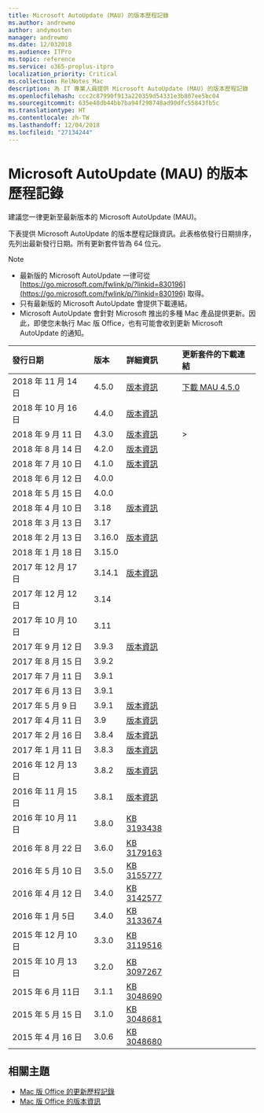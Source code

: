 ```yaml
---
title: Microsoft AutoUpdate (MAU) 的版本歷程記錄
ms.author: andrewmo
author: andymosten
manager: andrewmo
ms.date: 12/032018
ms.audience: ITPro
ms.topic: reference
ms.service: o365-proplus-itpro
localization_priority: Critical
ms.collection: RelNotes_Mac
description: 為 IT 專業人員提供 Microsoft AutoUpdate (MAU) 的版本歷程記錄
ms.openlocfilehash: ccc2c87990f913a220359d54331e3b807ee5bc04
ms.sourcegitcommit: 635e48db44bb7ba94f298748ad90dfc55843fb5c
ms.translationtype: HT
ms.contentlocale: zh-TW
ms.lasthandoff: 12/04/2018
ms.locfileid: "27134244"
---
```

# <a name="release-history-for-microsoft-autoupdate-mau"></a>Microsoft AutoUpdate (MAU) 的版本歷程記錄
 
建議您一律更新至最新版本的 Microsoft AutoUpdate (MAU)。

下表提供 Microsoft AutoUpdate 的版本歷程記錄資訊。此表格依發行日期排序，先列出最新發行日期。所有更新套件皆為 64 位元。


> [!NOTE]
> - 最新版的 Microsoft AutoUpdate 一律可從 [https://go.microsoft.com/fwlink/p/?linkid=830196](https://go.microsoft.com/fwlink/p/?linkid=830196) 取得。
> - 只有最新版的 Microsoft AutoUpdate 會提供下載連結。
> - Microsoft AutoUpdate 會針對 Microsoft 推出的多種 Mac 產品提供更新。因此，即使您未執行 Mac 版 Office，也有可能會收到更新 Microsoft AutoUpdate 的通知。
  
|**發行日期**|**版本**|**詳細資訊**|**更新套件的下載連結**|
|:-----|:-----|:-----|:-----|
|2018 年 11 月 14 日 <br/> |4.5.0 <br/> |[版本資訊](release-notes-office-for-mac.md#november-2018-release) <br/> |[下載 MAU 4.5.0](https://go.microsoft.com/fwlink/p/?linkid=830196) <br/> |
|2018 年 10 月 16 日 <br/> |4.4.0 <br/> |[版本資訊](release-notes-office-for-mac.md#october-2018-release) <br/> |<br/> |
|2018 年 9 月 11 日  <br/> |4.3.0  <br/> |[版本資訊](release-notes-office-for-mac.md#september-2018-release) <br/> |> |
|2018 年 8 月 14 日  <br/> |4.2.0  <br/> |[版本資訊](release-notes-office-for-mac.md#august-2018-release) <br/> | |
|2018 年 7 月 10 日  <br/> |4.1.0  <br/> |[版本資訊](release-notes-office-for-mac.md#july-2018-release) <br/> | |
|2018 年 6 月 12 日  <br/> |4.0.0  <br/> |||
|2018 年 5 月 15 日  <br/> |4.0.0  <br/> |||
|2018 年 4 月 10 日  <br/> |3.18  <br/> |[版本資訊](release-notes-office-for-mac.md#april-2018-release) <br/> ||
|2018 年 3 月 13 日  <br/> |3.17  <br/> |||
|2018 年 2 月 13 日  <br/> |3.16.0  <br/> |[版本資訊](release-notes-office-for-mac.md#february-2018-release) <br/> | <br/> |
|2018 年 1 月 18 日  <br/> |3.15.0  <br/> |<br/> |
|2017 年 12 月 17 日  <br/> |3.14.1  <br/> |[版本資訊](release-notes-office-for-mac.md#december-2017-release) <br/> | <br/> |
|2017 年 12 月 12 日  <br/> |3.14  <br/> ||  <br/> |
|2017 年 10 月 10 日  <br/> |3.11  <br/> ||<br/> |
|2017 年 9 月 12 日  <br/> |3.9.3  <br/> |[版本資訊](release-notes-office-for-mac.md#september-2017-release) <br/> |<br/> |
|2017 年 8 月 15 日  <br/> |3.9.2  <br/> || <br/> |
|2017 年 7 月 11 日  <br/> |3.9.1  <br/> || <br/> |
|2017 年 6 月 13 日  <br/> |3.9.1  <br/> || <br/> |
|2017 年 5 月 9 日  <br/> |3.9.1  <br/> |[版本資訊](release-notes-office-for-mac.md#may-2017-release) <br/> | <br/> |
|2017 年 4 月 11 日  <br/> |3.9  <br/> |[版本資訊](release-notes-office-for-mac.md#april-2017-release) <br/> |  <br/> |
|2017 年 2 月 16 日  <br/> |3.8.4  <br/> |[版本資訊](release-notes-office-for-mac.md#february-2017-release) <br/> | <br/> |
|2017 年 1 月 11 日  <br/> |3.8.3  <br/> |[版本資訊](release-notes-office-for-mac.md#january-2017-release) <br/> | <br/> |
|2016 年 12 月 13 日  <br/> |3.8.2  <br/> |[版本資訊](release-notes-office-for-mac.md#december-2016-release) <br/> | <br/> |
|2016 年 11 月 15 日  <br/> |3.8.1  <br/> |[版本資訊](release-notes-office-for-mac.md#november-2016-release) <br/> | <br/> |
|2016 年 10 月 11 日  <br/> |3.8.0  <br/> |[KB 3193438](https://support.microsoft.com/kb/3193438) <br/> | <br/> |
|2016 年 8 月 22 日  <br/> |3.6.0  <br/> |[KB 3179163](https://support.microsoft.com/kb/3179163) <br/> | <br/> |
|2016 年 5 月 10 日  <br/> |3.5.0  <br/> |[KB 3155777](https://support.microsoft.com/kb/3155777) <br/> | <br/> |
|2016 年 4 月 12 日  <br/> |3.4.0  <br/> |[KB 3142577](https://support.microsoft.com/kb/3142577) <br/> | <br/> |
|2016 年 1 月 5日  <br/> |3.4.0  <br/> |[KB 3133674](https://support.microsoft.com/kb/3133674) <br/> | <br/> |
|2015 年 12 月 10 日  <br/> |3.3.0  <br/> |[KB 3119516](https://support.microsoft.com/kb/3119516) <br/> | <br/> |
|2015 年 10 月 13 日  <br/> |3.2.0  <br/> |[KB 3097267](https://support.microsoft.com/kb/3097267) <br/> | <br/> |
|2015 年 6 月 11日  <br/> |3.1.1  <br/> |[KB 3048690](https://support.microsoft.com/kb/3048690) <br/> | <br/> |
|2015 年 5 月 15 日  <br/> |3.1.0  <br/> |[KB 3048681](https://support.microsoft.com/kb/3048681) <br/> | <br/> |
|2015 年 4 月 16 日  <br/> |3.0.6  <br/> |[KB 3048680](https://support.microsoft.com/kb/3048680) <br/> | <br/> |

## <a name="related-topics"></a>相關主題

- [Mac 版 Office 的更新歷程記錄](update-history-office-for-mac.md)
- [Mac 版 Office 的版本資訊](release-notes-office-for-mac.md) 